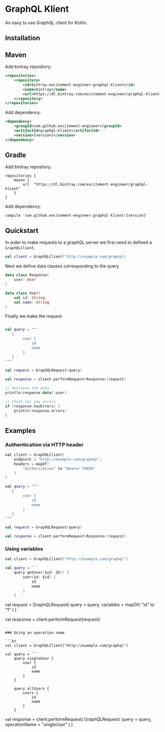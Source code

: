 # GraphQL Klient

An easy to use GraphQL client for Kotlin.

## Installation

## Maven

Add bintray repository:

```xml
<repositories>
    <repository>
        <id>bintray-excitement-engineer-graphql-klient</id>
        <name>bintray</name>
        <url>https://dl.bintray.com/excitement-engineer/graphql-klient</url>
    </repository>
</repositories>
```

Add dependency:

```xml
<dependency>
    <groupId>com.github.excitement-engineer</groupId>
    <artifactId>graphql-klient</artifactId>
    <version>{version}</version>
</dependency>
```

## Gradle

Add bintray repository:

```
repositories {
    maven {
        url  "https://dl.bintray.com/excitement-engineer/graphql-klient"
    }
}
```

Add dependency:

```
compile 'com.github.excitement-engineer:graphql-klient:{version}'
```

## Quickstart

In order to make requests to a graphQL server we first need to defined a `GraphQLClient`.

```kt
val client = GraphQLClient("http://example.com/graphql)
```

Next we define data classes corresponding to the query

```kt
data class Response(
    user: User
)

data class User(
    val id: String,
    val name: String
)
```

Finally we make the request

```kt

val query = """
   {
        user {
            id
            name
        }
   }
"""

val request = GraphQLRequest(query)

val response = client.performRequest<Response>(request)

// Retrieve the data
println(response.data?.user)

// Check for any errors
if (response.hasErrors) {
    println(response.errors)
}
```


## Examples

### Authentication via HTTP header


```kt
val client = GraphQLClient(
    endpoint = "http://example.com/graphql",
    headers = mapOf(
        "Authorization" to "Bearer TOKEN"
    )
)

val query = """
   {
        user {
            id
            name
        }
   }
"""

val request = GraphQLRequest(query)

val response = client.performRequest<Response>(request)
```

### Using variables

```kt
val client = GraphQLClient("http://example.com/graphql")

val query = ```
    query getUser($id: ID!) {
        user(id: $id) {
            id
            name
        }
    }
```

val request = GraphQLRequest(
    query = query,
    variables = mapOf(
        "id" to "1"
    )
)

val response = client.performRequest<Response>(request)
```

### Using an operation name

```kt
val client = GraphQLClient("http://example.com/graphql")

val query = ```
    query singleUser {
        user {
            id
            name
        }
    }

    query allUsers {
        users {
            id
            name
        }
    }
```

val response = client.performRequest<Response>(
        GraphQLRequest(
            query = query,
            operationName = "singleUser"
        )
    )

```
